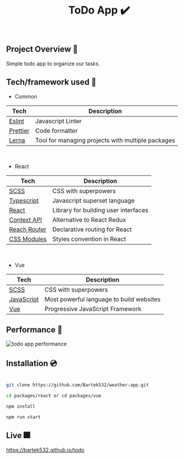 <h1 align="center">
ToDo App ✔️
</h1>

<br />

## Project Overview 🎨

Simple todo app to organize our tasks.

## Tech/framework used 🧰

- Common

| Tech                             | Description                                       |
| -------------------------------- | ------------------------------------------------- |
| [Eslint](https://eslint.org/)    | Javascript Linter                                 |
| [Prettier](https://prettier.io/) | Code formatter                                    |
| [Lerna](https://lerna.js.org)    | Tool for managing projects with multiple packages |

<br />

- React

| Tech                                                      | Description                          |
| --------------------------------------------------------- | ------------------------------------ |
| [SCSS](https://sass-lang.com)                             | CSS with superpowers                 |
| [Typescript](https://www.typescriptlang.org/)             | Javascript superset language         |
| [React](https://reactjs.org/)                             | Library for building user interfaces |
| [Context API](https://reactjs.org/docs/context.html)      | Alternative to React Redux           |
| [Reach Router](https://reactrouter.com)                   | Declarative routing for React        |
| [CSS Modules](https://github.com/css-modules/css-modules) | Styles convention in React           |

<br />

- Vue

| Tech                                     | Description                              |
| ---------------------------------------- | ---------------------------------------- |
| [SCSS](https://sass-lang.com)            | CSS with superpowers                     |
| [JavaScript](https://www.javascript.com) | Most powerful language to build websites |
| [Vue](https://vuejs.org)                 | Progressive JavaScript Framework         |


## Performance 💨

<img src="https://i.ibb.co/DQVrMX1/todo.png" alt="todo app performance" />

## Installation 💿

```bash

git clone https://github.com/Bartek532/weather-app.git

cd packages/react or cd packages/vue

npm install

npm run start

```

## Live 🎆

https://bartek532.github.io/todo
